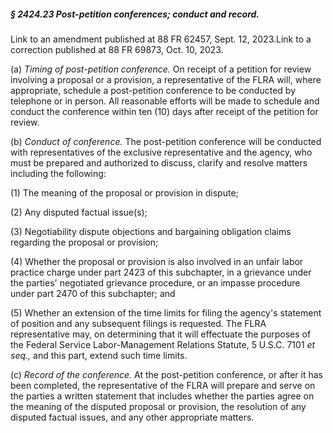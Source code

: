 ##### § 2424.23 Post-petition conferences; conduct and record. #####

Link to an amendment published at 88 FR 62457, Sept. 12, 2023.Link to a correction published at 88 FR 69873, Oct. 10, 2023.

(a) *Timing of post-petition conference.* On receipt of a petition for review involving a proposal or a provision, a representative of the FLRA will, where appropriate, schedule a post-petition conference to be conducted by telephone or in person. All reasonable efforts will be made to schedule and conduct the conference within ten (10) days after receipt of the petition for review.

(b) *Conduct of conference.* The post-petition conference will be conducted with representatives of the exclusive representative and the agency, who must be prepared and authorized to discuss, clarify and resolve matters including the following:

(1) The meaning of the proposal or provision in dispute;

(2) Any disputed factual issue(s);

(3) Negotiability dispute objections and bargaining obligation claims regarding the proposal or provision;

(4) Whether the proposal or provision is also involved in an unfair labor practice charge under part 2423 of this subchapter, in a grievance under the parties' negotiated grievance procedure, or an impasse procedure under part 2470 of this subchapter; and

(5) Whether an extension of the time limits for filing the agency's statement of position and any subsequent filings is requested. The FLRA representative may, on determining that it will effectuate the purposes of the Federal Service Labor-Management Relations Statute, 5 U.S.C. 7101 *et seq.,* and this part, extend such time limits.

(c) *Record of the conference.* At the post-petition conference, or after it has been completed, the representative of the FLRA will prepare and serve on the parties a written statement that includes whether the parties agree on the meaning of the disputed proposal or provision, the resolution of any disputed factual issues, and any other appropriate matters.